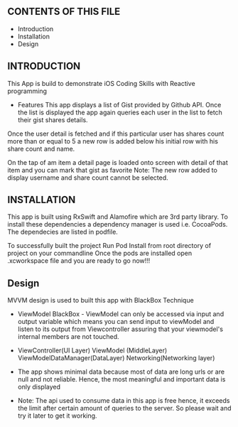 CONTENTS OF THIS FILE
---------------------
 * Introduction
 * Installation
 * Design


INTRODUCTION
------------

This App is build to demonstrate iOS Coding Skills with Reactive programming

* Features
This app displays a list of Gist provided by Github API. Once the list is displayed the app again queries each user in the list to fetch their gist shares details.

Once the user detail is fetched and if this particular user has shares count more than or equal to 5 a new row is added below his initial row with his share count and name.

On the tap of am item  a detail page is loaded onto screen with detail of that item and you can mark that gist as favorite
Note: The new row added to display username and share count cannot be selected.

INSTALLATION
------------
This app is built using RxSwift and Alamofire which are 3rd party library.
To install these dependencies a dependency manager is used i.e. CocoaPods. 
The dependecies are listed in podfile.

To successfully built the project Run Pod Install from root directory of project on your commandline 
Once the pods are installed open .xcworkspace file and you are ready to go now!!!


Design
-----------

MVVM design is used to built this app with BlackBox Technique

*  ViewModel BlackBox - ViewModel can only be accessed via input and output variable which means you can send input to viewModel and listen to its output from Viewcontroller assuring that your viewmodel's internal members are not touched.

 *  ViewController(UI Layer) 
    ViewModel (MiddleLayer)
    ViewModelDataManager(DataLayer) 
    Networking(Networking layer) 
    
 * The app shows minimal data because most of data are long urls or are null and not reliable. Hence, the most meaningful and important data is only displayed

* Note: The api used to consume data in this app is free hence, it exceeds the limit after certain amount of queries to the server. So please wait and try it later to get it working.
